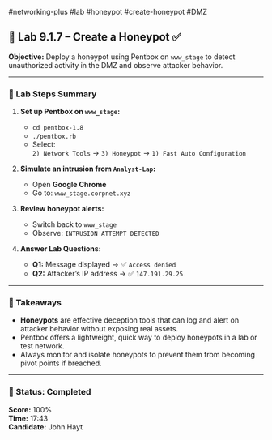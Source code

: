 #networking-plus #lab #honeypot #create-honeypot #DMZ



## 🧪 Lab 9.1.7 – Create a Honeypot ✅

**Objective:** Deploy a honeypot using Pentbox on `www_stage` to detect unauthorized activity in the DMZ and observe attacker behavior.

---

### 🧱 Lab Steps Summary

1. **Set up Pentbox on `www_stage`:**
   - `cd pentbox-1.8`
   - `./pentbox.rb`
   - Select:  
     `2) Network Tools` → `3) Honeypot` → `1) Fast Auto Configuration`

2. **Simulate an intrusion from `Analyst-Lap`:**
   - Open **Google Chrome**
   - Go to: `www_stage.corpnet.xyz`

3. **Review honeypot alerts:**
   - Switch back to `www_stage`
   - Observe: `INTRUSION ATTEMPT DETECTED`

4. **Answer Lab Questions:**
   - **Q1:** Message displayed → ✅ `Access denied`
   - **Q2:** Attacker’s IP address → ✅ `147.191.29.25`

---

### 🧠 Takeaways

- **Honeypots** are effective deception tools that can log and alert on attacker behavior without exposing real assets.
- Pentbox offers a lightweight, quick way to deploy honeypots in a lab or test network.
- Always monitor and isolate honeypots to prevent them from becoming pivot points if breached.

---

### 🏁 Status: **Completed**  
**Score:** 100%  
**Time:** 17:43  
**Candidate:** John Hayt

